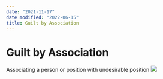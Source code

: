 ```yaml
---
date: "2021-11-17"
date modified: "2022-06-15"
title: Guilt by Association
---
```


# Guilt by Association
Associating a person or position with undesirable position
![](https://i.imgur.com/QLz1vFp.png)
